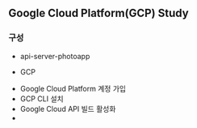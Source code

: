 ## Google Cloud Platform(GCP) Study

### 구성
- api-server-photoapp

* GCP
- Google Cloud Platform 계정 가입
- GCP CLI 설치
- Google Cloud API 빌드 활성화
- 